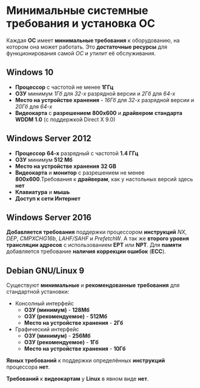 # Минимальные системные требования и установка ОС

Каждая **ОС** имеет **минимальные требования** к оборудованию, на котором она может работать. Это **достаточные ресурсы** для функционирования самой *ОС* и *утилит* её обслуживания.

## Windows 10

- **Процессор** с частотой не менее **1ГГц**
- **ОЗУ** минимум *1Гб* для *32-х* разрядной версии и *2Гб* для *64-х*
- **Место на устройстве хранения** - *16Гб* для *32-х* разрядной версии и *20Гб* для *64-х*
- **Видеокарта** с **разрешением** **800х600** и **драйвером** **стандарта WDDM 1.0** (с поддержкой Direct X 9.0)

## Windows Server 2012

- **Процессор** **64-х** разрядный с частотой **1.4 ГГц**
- **ОЗУ** минимум  **512 Мб**
- **Место на устройстве хранения** **32 GB**
- **Видеокарта** и **монитор** с разрешением не менее **800х600**.Требования к **драйверам**, как у настольных версий здесь **нет**
- **Клавиатура** и **мышь**
- **Доступ к сети Интернет**

## Windows Server 2016

**Добавляется** **требования** поддержки процессором **инструкций** *NX*, *DEP*, *CMPXCHG16b*, *LAHF/SAHF* и *PrefetchW*. А так же **второго уровня трансляции адресов** с использованием **EPT** или **NPT**. Для **памяти** добавляется требование **наличия** **коррекции ошибок** (**ECC**).

## Debian GNU/Linux 9

Существуют **минимальные** и **рекомендованные** **требования** для стандартной установки:

- Консолный интерфейс
  - **ОЗУ (минимум)** - **128Мб**
  - **ОЗУ (рекомендуемое)** - **512Мб**
  - **Место на устройстве хранения** - **2Гб**
- Графический интерфейс
  - **ОЗУ (минимум)** - **256Мб**
  - **ОЗУ (рекомендуемое)** - **1Гб**
  - **Место на устройстве хранения** - **10Гб**

**Явных требований** к поддержки определённых **инструкций** процессора **нет**.

**Требований** к **видеокартам** у **Linux** в явном виде **нет**.
